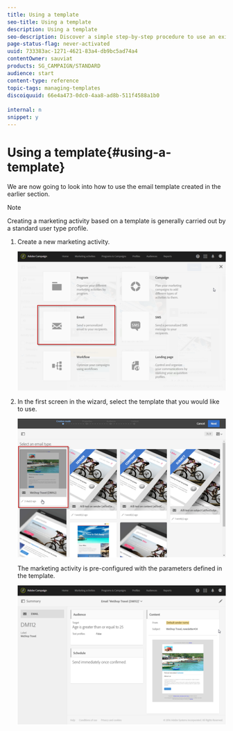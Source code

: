 ```yaml
---
title: Using a template
seo-title: Using a template
description: Using a template
seo-description: Discover a simple step-by-step procedure to use an existing template.
page-status-flag: never-activated
uuid: 733383ac-1271-4621-83a4-db9bc5ad74a4
contentOwner: sauviat
products: SG_CAMPAIGN/STANDARD
audience: start
content-type: reference
topic-tags: managing-templates
discoiquuid: 66e4a473-0dc0-4aa8-ad8b-511f4588a1b0

internal: n
snippet: y
---
```


# Using a template{#using-a-template}

We are now going to look into how to use the email template created in the earlier section.

>[!NOTE]
>
>Creating a marketing activity based on a template is generally carried out by a standard user type profile.

1. Create a new marketing activity.

   ![](assets/template_5.png)

1. In the first screen in the wizard, select the template that you would like to use.

   ![](assets/template_6.png)

   The marketing activity is pre-configured with the parameters defined in the template.

   ![](assets/template_7.png)

